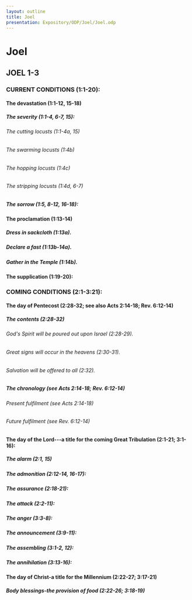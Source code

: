 ```yaml
---
layout: outline
title: Joel
presentation: Expository/ODP/Joel/Joel.odp
---
```

# Joel
## JOEL 1-3
###  CURRENT CONDITIONS (1:1-20): 
####  The devastation (1:1-12, 15-18) 
#####  The severity (1:1-4, 6-7, 15): 
######  The cutting locusts (1:1-4a, 15) 
######  The swarming locusts (1:4b) 
######  The hopping locusts (1:4c) 
######  The stripping locusts (1:4d, 6-7) 
#####  The sorrow (1:5, 8-12, 16-18): 
####  The proclamation (1:13-14) 
#####  Dress in sackcloth (1:13a). 
#####  Declare a fast (1:13b-14a). 
#####  Gather in the Temple (1:14b). 
####  The supplication (1:19-20): 
###  COMING CONDITIONS (2:1-3:21): 
####  The day of Pentecost (2:28-32; see also Acts 2:14-18; Rev. 6:12-14) 
#####  The contents (2:28-32) 
######  God\'s Spirit will be poured out upon Israel (2:28-29). 
######  Great signs will occur in the heavens (2:30-31). 
######  Salvation will be offered to all (2:32). 
#####  The chronology (see Acts 2:14-18; Rev. 6:12-14) 
######  Present fulfilment (see Acts 2:14-18) 
######  Future fulfilment (see Rev. 6:12-14) 
####  The day of the Lord\-\--a title for the coming Great Tribulation (2:1-21; 3:1-16): 
#####  The alarm (2:1, 15) 
#####  The admonition (2:12-14, 16-17): 
#####  The assurance (2:18-21): 
#####  The attack (2:2-11): 
#####  The anger (3:3-8): 
#####  The announcement (3:9-11): 
#####  The assembling (3:1-2, 12): 
#####  The annihilation (3:13-16): 
####  The day of Christ-a title for the Millennium (2:22-27; 3:17-21) 
#####  Body blessings-the provision of food (2:22-26; 3:18-19) 

